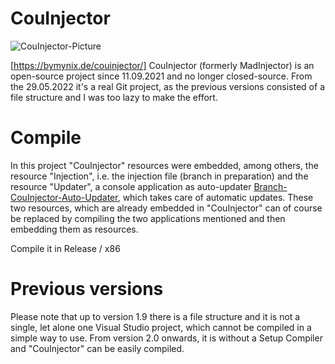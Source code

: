 # CouInjector
![CouInjector-Picture](https://bymynix.de/couinjector/assets/images/couinjector-picture-412x242.png)
 
[https://bymynix.de/couinjector/]
CouInjector (formerly MadInjector) is an open-source project since 11.09.2021 and no longer closed-source. From the 29.05.2022 it's a real Git project, as the previous versions consisted of a file structure and I was too lazy to make the effort.




# Compile
In this project "CouInjector" resources were embedded, among others, the resource "Injection", i.e. the injection file (branch in preparation) and the resource "Updater", a console application as auto-updater [Branch-CouInjector-Auto-Updater](https://github.com/ByMynix/CouInjector/tree/CouInjector-Auto-Updater), which takes care of automatic updates. These two resources, which are already embedded in "CouInjector" can of course be replaced by compiling the two applications mentioned and then embedding them as resources.

Compile it in Release / x86









# Previous versions
Please note that up to version 1.9 there is a file structure and it is not a single, let alone one Visual Studio project, which cannot be compiled in a simple way to use. From version 2.0 onwards, it is without a Setup Compiler and "CouInjector" can be easily compiled.
